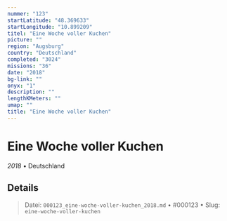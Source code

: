 ```yaml
---
nummer: "123"
startLatitude: "48.369633"
startLongitude: "10.899209"
titel: "Eine Woche voller Kuchen"
picture: ""
region: "Augsburg"
country: "Deutschland"
completed: "3024"
missions: "36"
date: "2018"
bg-link: ""
onyx: "1"
description: ""
lengthKMeters: ""
umap: ""
title: "Eine Woche voller Kuchen"
---
```

# Eine Woche voller Kuchen

*2018* • Deutschland



## Details








> Datei: `000123_eine-woche-voller-kuchen_2018.md` • #000123 • Slug: `eine-woche-voller-kuchen`
